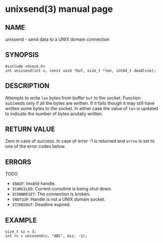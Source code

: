 # unixsend(3) manual page

## NAME

unixsend - send data to a UNIX domain connection

## SYNOPSIS

```
#include <dsock.h>
int unixsend(int s, const void *buf, size_t *len, int64_t deadline);
```

## DESCRIPTION

Attempts to write `len` bytes from buffer `buf` to the socket. Function succeeds only if all the bytes are written. If it fails though it may still have written some bytes to the socket. In either case the value of `len` is updated to indicate the number of bytes acutally written.

## RETURN VALUE

Zero in case of success. In case of error -1 is returned and `errno` is set to one of the error codes below.

## ERRORS

TODO

* `EBADF`: Invalid handle.
* `ECANCELED`: Current coroutine is being shut down.
* `ECONNRESET`: The connection is broken.
* `ENOTSUP`: Handle is not a UNIX domain socket.
* `ETIMEDOUT`: Deadline expired.

## EXAMPLE

```
size_t sz = 3;
int rc = unixsend(s, "ABC", &sz, -1);
```

